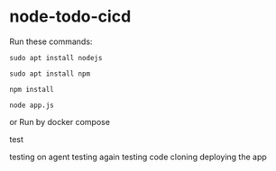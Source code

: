 # node-todo-cicd

Run these commands:


`sudo apt install nodejs`


`sudo apt install npm`


`npm install`

`node app.js`

or Run by docker compose

test

testing on agent
testing again
testing code cloning
deploying the app
